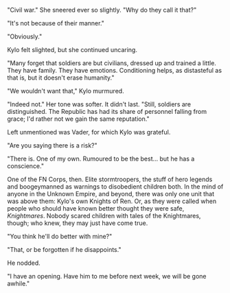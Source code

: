 "Civil war." She sneered ever so slightly. "Why do they call it that?"

"It's not because of their manner."

"Obviously."

Kylo felt slighted, but she continued uncaring.

"Many forget that soldiers are but civilians, dressed up and trained a little.
They have family. They have emotions. Conditioning helps, as distasteful as
that is, but it doesn't erase humanity."

"We wouldn't want that," Kylo murmured.

"Indeed not." Her tone was softer. It didn't last. "Still, soldiers are
distinguished. The Republic has had its share of personnel falling from grace;
I'd rather not we gain the same reputation."

Left unmentioned was Vader, for which Kylo was grateful.

"Are you saying there is a risk?"

"There is. One of my own. Rumoured to be the best… but he has a conscience."

One of the FN Corps, then. Elite stormtroopers, the stuff of hero legends and
boogeymanned as warnings to disobedient children both. In the mind of anyone in
the Unknown Empire, and beyond, there was only one unit that was above them:
Kylo's own Knights of Ren. Or, as they were called when people who should have
known better thought they were safe, _Knightmares_. Nobody scared children with
tales of the Knightmares, though; who knew, they may just have come true.

"You think he'll do better with mine?"

"That, or be forgotten if he disappoints."

He nodded.

"I have an opening. Have him to me before next week, we will be gone awhile."
